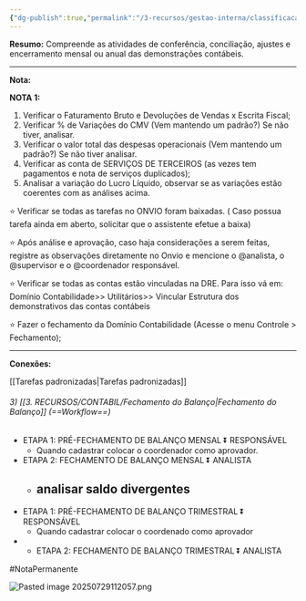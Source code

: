 ```yaml
---
{"dg-publish":true,"permalink":"/3-recursos/gestao-interna/classificacao-das-tarefas/pre-fechamento-e-fechamento-contabil/","dgPassFrontmatter":true,"created":"2025-06-05T22:43:33.090-03:00","updated":"2025-07-29T11:21:06.220-03:00"}
---
```



**Resumo:** 
Compreende as atividades de conferência, conciliação, ajustes e encerramento mensal ou anual das demonstrações contábeis.

---

**Nota:**


**NOTA 1:**

1) Verificar o Faturamento Bruto e Devoluções de Vendas x Escrita Fiscal;
2) Verificar % de Variações do CMV  (Vem mantendo um padrão?) Se não tiver, analisar.
3) Verificar o valor total das despesas operacionais  (Vem mantendo um padrão?) Se não tiver analisar.
4) Verificar as conta de SERVIÇOS DE TERCEIROS (as vezes tem pagamentos e nota de serviços duplicados);
5) Analisar a variação do Lucro Líquido, observar se as variações estão coerentes com as análises acima.

⭐ Verificar se todas as tarefas no ONVIO foram baixadas. ( Caso possua tarefa ainda em aberto, solicitar que o assistente efetue a baixa)

⭐ Após análise e aprovação, caso haja considerações a serem feitas, registre as observações diretamente no Onvio e mencione o @analista, o @supervisor e o @coordenador responsável.

⭐ Verificar se todas as contas estão vinculadas na DRE.  Para isso vá em:  Domínio Contabilidade>> Utilitários>> Vincular Estrutura dos demonstrativos das contas contábeis

⭐ Fazer o fechamento da Domínio Contabilidade (Acesse o menu Controle > Fechamento);



---

**Conexões:**

[[Tarefas padronizadas\|Tarefas padronizadas]]

###### 3) [[3. RECURSOS/CONTABIL/Fechamento do Balanço\|Fechamento do Balanço]]  (==Workflow==)

- ETAPA 1: PRÉ-FECHAMENTO DE BALANÇO MENSAL ⏬ RESPONSÁVEL
  - Quando cadastrar colocar  o coordenador como aprovador.
- ETAPA 2: FECHAMENTO DE BALANÇO MENSAL ⏬ ANALISTA
  - analisar saldo divergentes
    -
- ETAPA 1: PRÉ-FECHAMENTO DE BALANÇO TRIMESTRAL  ⏬ RESPONSÁVEL
  - Quando cadastrar colocar o coordenado como aprovador
- - ETAPA 2: FECHAMENTO DE BALANÇO TRIMESTRAL ⏬ ANALISTA





#NotaPermanente 



![Pasted image 20250729112057.png](/img/user/4.%20ARQUIVOS/Pasted%20image%2020250729112057.png)
